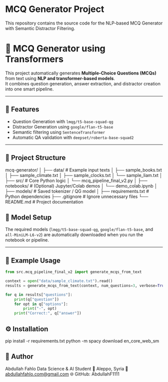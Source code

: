 # MCQ Generator Project
This repository contains the source code for the NLP-based MCQ Generator with Semantic Distractor Filtering.
# 🧠 MCQ Generator using Transformers

This project automatically generates **Multiple-Choice Questions (MCQs)** from text using **NLP and transformer-based models**.  
It combines question generation, answer extraction, and distractor creation into one smart pipeline.

---

## 🚀 Features
- Question Generation with `lmqg/t5-base-squad-qg`
- Distractor Generation using `google/flan-t5-base`
- Semantic filtering using `SentenceTransformer`
- Automatic QA validation with `deepset/roberta-base-squad2`

---

## 📁 Project Structure
mcq-generator/
│
├── data/ # Example input texts
│ ├── sample_books.txt
│ ├── sample_climate.txt
│ ├── sample_clocks.txt
│ └── sample_liam.txt
│
├── src/ # Core Python logic
│ └── mcq_pipeline_final_v2.py
│
├── notebooks/ # (Optional) Jupyter/Colab demos
│ └── demo_colab.ipynb
│
├── models/ # Saved tokenizer / QG model
│
├── requirements.txt # Python dependencies
├── .gitignore # Ignore unnecessary files
└── README.md # Project documentation

## 🧠 Model Setup
The required models (`lmqg/t5-base-squad-qg`, `google/flan-t5-base`, and `all-MiniLM-L6-v2`)
are automatically downloaded when you run the notebook or pipeline.

---

## 🧩 Example Usage
```python
from src.mcq_pipeline_final_v2 import generate_mcqs_from_text

context = open("data/sample_climate.txt").read()
results = generate_mcqs_from_text(context, num_questions=3, verbose=True)

for q in results["questions"]:
    print(q["question"])
    for opt in q["options"]:
        print("-", opt)
    print("Correct:", q["answer"])
```

## ⚙️ Installation
pip install -r requirements.txt
python -m spacy download en_core_web_sm

## 🧠 Author
Abdullah Fahlo
Data Science & AI Student
📍 Aleppo, Syria
📧 abdullahfahlo.com@gmail.com
🌐 GitHub: AbdullahF1111

